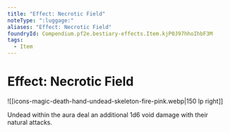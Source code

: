 ```yaml
---
title: "Effect: Necrotic Field"
noteType: ":luggage:"
aliases: "Effect: Necrotic Field"
foundryId: Compendium.pf2e.bestiary-effects.Item.kjP0J97hhoIhbF3M
tags:
  - Item
---
```


# Effect: Necrotic Field
![[icons-magic-death-hand-undead-skeleton-fire-pink.webp|150 lp right]]

Undead within the aura deal an additional 1d6 void damage with their natural attacks.
